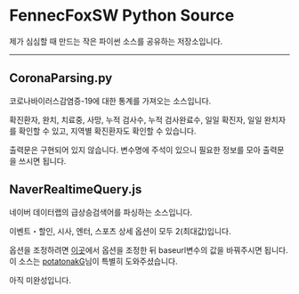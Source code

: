 # FennecFoxSW Python Source

제가 심심할 때 만드는 작은 파이썬 소스를 공유하는 저장소입니다.

---

## CoronaParsing.py

코로나바이러스감염증-19에 대한 통계를 가져오는 소스입니다.

확진환자, 완치, 치료중, 사망, 누적 검사수, 누적 검사완료수, 일일 확진자, 일일 완치자를 확인할 수 있고, 지역별 확진환자도 확인할 수 있습니다.

출력문은 구현되어 있지 않습니다. 변수명에 주석이 있으니 필요한 정보를 모아 출력문을 쓰시면 됩니다.

## NaverRealtimeQuery.js

네이버 데이터랩의 급상승검색어를 파싱하는 소스입니다.

이벤트・할인, 시사, 엔터, 스포츠 상세 옵션이 모두 2(최대값)입니다.

옵션을 조정하려면 [이곳](https://datalab.naver.com/keyword/realtimeList.naver?)에서 옵션을 조정한 뒤 baseurl변수의 값을 바꿔주시면 됩니다.
이 소스는 [potatonakG](https://github.com/potatonakG)님이 특별히 도와주셨습니다.

아직 미완성입니다.

